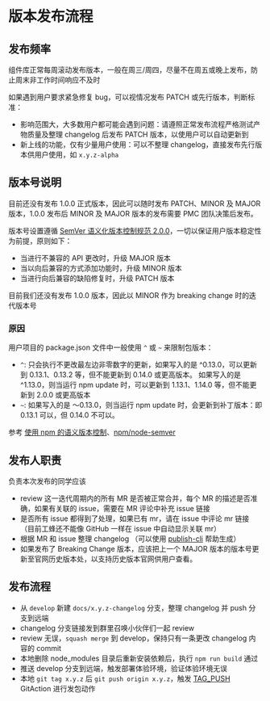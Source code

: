 # 版本发布流程

## 发布频率

组件库正常每周滚动发布版本，一般在周三/周四，尽量不在周五或晚上发布，防止周末非工作时间响应不及时

如果遇到用户要求紧急修复 bug，可以视情况发布 PATCH 或先行版本，判断标准：

- 影响范围大，大多数用户都可能会遇到问题：请遵照正常发布流程严格测试产物质量及整理 changelog 后发布 PATCH 版本，以使用户可以自动更新到
- 新上线的功能，仅有少量用户使用：可以不整理 changelog，直接发布先行版本供用户使用，如 `x.y.z-alpha`

## 版本号说明

目前还没有发布 1.0.0 正式版本，因此可以随时发布 PATCH、MINOR 及 MAJOR 版本，1.0.0 发布后 MINOR 及 MAJOR 版本的发布需要 PMC 团队决策后发布。

版本号设置遵循 [SemVer 语义化版本控制规范 2.0.0](https://semver.org/lang/zh-CN/)，一切以保证用户版本稳定性为前提，原则如下：

- 当进行不兼容的 API 更改时，升级 MAJOR 版本
- 当以向后兼容的方式添加功能时，升级 MINOR 版本
- 当进行向后兼容的缺陷修复时，升级 PATCH 版本

目前我们还没有发布 1.0.0 版本，因此以 MINOR 作为 breaking change 时的迭代版本号

### 原因

用户项目的 package.json 文件中一般使用 `^` 或 `~` 来限制包版本：

- `^`: 只会执行不更改最左边非零数字的更新，如果写入的是 ^0.13.0，可以更新到 0.13.1、0.13.2 等，但不能更新到 0.14.0 或更高版本。 如果写入的是 ^1.13.0，则当运行 npm update 时，可以更新到 1.13.1、1.14.0 等，但不能更新到 2.0.0 或更高版本
- `~`: 如果写入的是 〜0.13.0，则当运行 npm update 时，会更新到补丁版本：即 0.13.1 可以，但 0.14.0 不可以。

参考 [使用 npm 的语义版本控制](http://nodejs.cn/learn/semantic-versioning-using-npm)、[npm/node-semver](https://github.com/npm/node-semver#caret-ranges-123-025-004)

## 发布人职责

负责本次发布的同学应该

- review 这一迭代周期内的所有 MR 是否被正常合并，每个 MR 的描述是否准确，如果有关联的 issue，需要在 MR 评论中补充 issue 链接
- 是否所有 issue 都得到了处理，如果已有 mr，请在 issue 中评论 mr 链接（目前工蜂还不能像 GitHub 一样在 issue 中自动显示关联 mr）
- 根据 MR 和 issue 整理 changelog （可以使用 [publish-cli](https://github.com/Tencent/tdesign-starter-cli/tree/main/packages/publish-cli) 帮助生成）
- 如果发布了 Breaking Change 版本，应该把上一个 MAJOR 版本的版本号更新至官网历史版本处，以支持历史版本官网供用户查看。

## 发布流程

- 从 `develop` 新建 `docs/x.y.z-changelog` 分支，整理 changelog 并 push 分支到远端
- changelog 分支链接发到群里召唤小伙伴们一起 review
- review 无误，`squash merge` 到 develop，保持只有一条更改 changelog 内容的 commit
- 本地删除 node_modules 目录后重新安装依赖后，执行 `npm run build` 通过
- 推送 develop 分支到远端，触发部署体验环境，验证体验环境无误
- 本地 `git tag x.y.z` 后 `git push origin x.y.z`，触发 [TAG_PUSH](https://github.com/Tencent/tdesign-vue/blob/develop/.github/workflows/tag-push.yml) GitAction 进行发包动作
